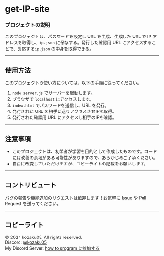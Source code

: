 # get-IP-site

### プロジェクトの説明

このプロジェクトは、パスワードを設定し URL を生成、生成した URL で IP アドレスを取得し、`ip.json` に保存する。発行した確認用 URL にアクセスすることで、対応する`ip.json` の中身を取得できる。

---

## 使用方法

このプロジェクトの使い方については、以下の手順に従ってください。

1. `node server.js` でサーバーを起動します。
2. ブラウザで `localhost` にアクセスします。
3. `index.html` でパスワードを送信し、URL を発行。
4. 発行された URL を相手に送りアクセスさせIPを取得。
5. 発行された確認用 URL にアクセスし相手のIPを確認。

---

## 注意事項

- このプロジェクトは、初学者が学習を目的として作成したものです。コードには改善の余地がある可能性がありますので、あらかじめご了承ください。
- 自由に改変していただけますが、コピーライトの記載をお願いします。

---

## コントリビュート

バグの報告や機能追加のリクエストは歓迎します！お気軽に Issue や Pull Request を送ってください。

---

## コピーライト

© 2024 kozaku05. All rights reserved.  
Discord: [@kozaku05](https://discord.com/users/962165673742717014)  
My Discord Server: [how to program に参加する](https://discord.gg/tfyqW3CNZh)
